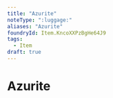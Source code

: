 ```yaml
---
title: "Azurite"
noteType: ":luggage:"
aliases: "Azurite"
foundryId: Item.KncoXXPzBgHe64J9
tags:
  - Item
draft: true
---
```


# Azurite

